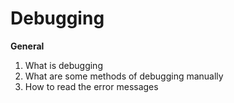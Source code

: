 # Debugging
**General**
1. What is debugging
2. What are some methods of debugging manually
3. How to read the error messages